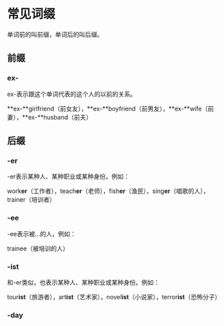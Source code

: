 # 常见词缀

单词前的叫前缀，单词后的叫后缀。

## 前缀

### ex-

ex-表示跟这个单词代表的这个人的以前的关系。

**ex-**girlfriend（前女友），**ex-**boyfriend（前男友），**ex-**wife（前妻），**ex-**husband（前夫）







## 后缀

### -er

-er表示某种人、某种职业或某种身份。例如：

work**er**（工作者），teach**er**（老师），fish**er**（渔民），sing**er**（唱歌的人），trainer（培训者）

### -ee

-ee表示被...的人，例如：

trainee（被培训的人）

### -ist

和-er类似，也表示某种人、某种职业或某种身份。例如：

tour**ist**（旅游者），art**ist**（艺术家），novel**ist**（小说家），terror**ist**（恐怖分子）

### -day